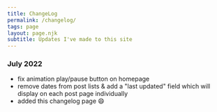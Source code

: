 ```yaml
---
title: ChangeLog
permalink: /changelog/
tags: page
layout: page.njk
subtitle: Updates I've made to this site
---
```



### July 2022

* fix animation play/pause button on homepage
* remove dates from post lists & add a "last updated" field which will display on each post page individually
* added this changelog page 😄
